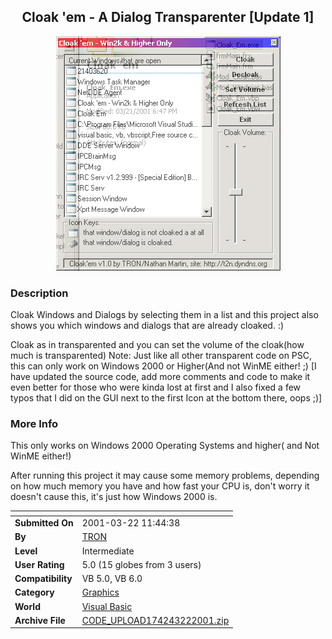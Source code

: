 ﻿<div align="center">

## Cloak 'em \- A Dialog Transparenter \[Update 1\]

<img src="PIC20013212029132031.jpg">
</div>

### Description

Cloak Windows and Dialogs by selecting them in a list and this project also shows you which windows and dialogs that are already cloaked. :)

Cloak as in transparented and you can set the volume of the cloak(how much is transparented) Note: Just like all other transparent code on PSC, this can only work on Windows 2000 or Higher(And not WinME either! ;) [I have updated the source code, add more comments and code to make it even better for those who were kinda lost at first and I also fixed a few typos that I did on the GUI next to the first Icon at the bottom there, oops ;)]
 
### More Info
 
This only works on Windows 2000 Operating Systems and higher( and Not WinME either!)

After running this project it may cause some memory problems, depending on how much memory you have and how fast your CPU is, don't worry it doesn't cause this, it's just how Windows 2000 is.


<span>             |<span>
---                |---
**Submitted On**   |2001-03-22 11:44:38
**By**             |[TRON](https://github.com/Planet-Source-Code/PSCIndex/blob/master/ByAuthor/tron.md)
**Level**          |Intermediate
**User Rating**    |5.0 (15 globes from 3 users)
**Compatibility**  |VB 5\.0, VB 6\.0
**Category**       |[Graphics](https://github.com/Planet-Source-Code/PSCIndex/blob/master/ByCategory/graphics__1-46.md)
**World**          |[Visual Basic](https://github.com/Planet-Source-Code/PSCIndex/blob/master/ByWorld/visual-basic.md)
**Archive File**   |[CODE\_UPLOAD174243222001\.zip](https://github.com/Planet-Source-Code/tron-cloak-em-a-dialog-transparenter-update-1__1-21837/archive/master.zip)









